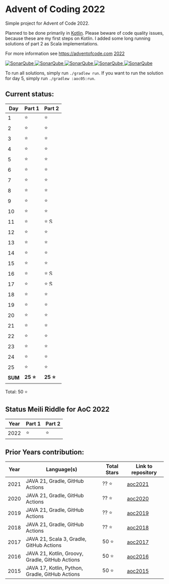 # Advent of Coding 2022

Simple project for Advent of Code 2022.

Planned to be done primarily in [Kotlin](https://kotlinlang.org). Please beware of code quality issues, because these
are my first steps on Kotlin. I added some long running solutions of part 2 as Scala implementations.

For more information see https://adventofcode.com [2022](https://adventofcode.com/2022)

[![SonarQube](https://sonarcloud.io/api/project_badges/measure?project=de.havox_design.aoc2022%3Aadvent_of_code_2022&metric=alert_status "The current SonarQube analysis status")
![SonarQube](https://sonarcloud.io/api/project_badges/measure?project=de.havox_design.aoc2022%3Aadvent_of_code_2022&metric=coverage "The current coverage")
![SonarQube](https://sonarcloud.io/api/project_badges/measure?project=de.havox_design.aoc2022%3Aadvent_of_code_2022&metric=bugs "The current number of SonarQube bugs")
![SonarQube](https://sonarcloud.io/api/project_badges/measure?project=de.havox_design.aoc2022%3Aadvent_of_code_2022&metric=vulnerabilities "The current number of SonarQube vulnerabilities")
![SonarQube](https://sonarcloud.io/api/project_badges/measure?project=de.havox_design.aoc2022%3Aadvent_of_code_2022&metric=code_smells "The current number of SonarQube code smells")](https://sonarcloud.io/dashboard?id=de.havox_design.aoc2022%3Aadvent_of_code_2022)

To run all solutions, simply run `./gradlew run`. If you want to run the solution for day 5, simply run
`./gradlew :aoc05:run`.

## Current status:

| Day | Part 1   | Part 2                                                                                                                    |
|-----|----------|---------------------------------------------------------------------------------------------------------------------------|
| 1   | ⭐        | ⭐                                                                                                                         |
| 2   | ⭐        | ⭐                                                                                                                         |
| 3   | ⭐        | ⭐                                                                                                                         |
| 4   | ⭐        | ⭐                                                                                                                         |
| 5   | ⭐        | ⭐                                                                                                                         |
| 6   | ⭐        | ⭐                                                                                                                         |
| 7   | ⭐        | ⭐                                                                                                                         |
| 8   | ⭐        | ⭐                                                                                                                         |
| 9   | ⭐        | ⭐                                                                                                                         |
| 10  | ⭐        | ⭐                                                                                                                         |
| 11  | ⭐        | ⭐ <img src="https://scalacenter.github.io/scala-advent-of-code/img/scala-icon.png" width="15" height="15" alt="Scala" />  |
| 12  | ⭐        | ⭐                                                                                                                         |
| 13  | ⭐        | ⭐                                                                                                                         |
| 14  | ⭐        | ⭐                                                                                                                         |
| 15  | ⭐        | ⭐                                                                                                                         |
| 16  | ⭐        | ⭐ <img src="https://scalacenter.github.io/scala-advent-of-code/img/scala-icon.png" width="15" height="15" alt="Scala" />  |
| 17  | ⭐        | ⭐ <img src="https://scalacenter.github.io/scala-advent-of-code/img/scala-icon.png" width="15" height="15" alt="Scala" />  |
| 18  | ⭐        | ⭐                                                                                                                         |
| 19  | ⭐        | ⭐                                                                                                                         |
| 20  | ⭐        | ⭐                                                                                                                         |
| 21  | ⭐        | ⭐                                                                                                                         |
| 22  | ⭐        | ⭐                                                                                                                         |
| 23  | ⭐        | ⭐                                                                                                                         |
| 24  | ⭐        | ⭐                                                                                                                         |
| 25  | ⭐        | ⭐                                                                                                                         |
| **SUM** | **25 ⭐** | **25 ⭐**                                                                                                                  |

Total: 50 ⭐

## Status Meili Riddle for AoC 2022
| Year | Part 1 | Part 2 |
| ---- |--------|--------|
| 2022 | ⭐     |⭐      |

## Prior Years contribution:
| Year | Language(s)                                      | Total Stars | Link to repository                                   |
|------|--------------------------------------------------|-------------|------------------------------------------------------|
| 2021 | JAVA 21, Gradle, GitHub Actions                 | ?? ⭐        | [aoc2021](https://github.com/Gentleman1983/aoc2021)  |
| 2020 | JAVA 21, Gradle, GitHub Actions                 | ?? ⭐        | [aoc2020](https://github.com/Gentleman1983/aoc2020)  |
| 2019 | JAVA 21, Gradle, GitHub Actions                 | ?? ⭐        | [aoc2019](https://github.com/Gentleman1983/aoc2019)  |
| 2018 | JAVA 21, Gradle, GitHub Actions                 | ?? ⭐        | [aoc2018](https://github.com/Gentleman1983/aoc2018)  |
| 2017 | JAVA 21, Scala 3, Gradle, GitHub Actions        | 50 ⭐        | [aoc2017](https://github.com/Gentleman1983/aoc2017)  |
| 2016 | JAVA 21, Kotlin, Groovy, Gradle, GitHub Actions | 50 ⭐        | [aoc2016](https://github.com/Gentleman1983/aoc2016)  |
| 2015 | JAVA 17, Kotlin, Python, Gradle, GitHub Actions | 50 ⭐        | [aoc2015](https://github.com/Gentleman1983/aoc2015)  |
